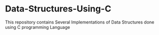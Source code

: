 # Data-Structures-Using-C
This repository contains Several Implementations of Data Structures done using C programming Language
